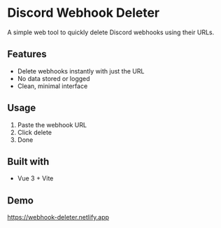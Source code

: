 # Discord Webhook Deleter

A simple web tool to quickly delete Discord webhooks using their URLs.

## Features
- Delete webhooks instantly with just the URL
- No data stored or logged
- Clean, minimal interface

## Usage
1. Paste the webhook URL
2. Click delete
3. Done

## Built with
- Vue 3 + Vite

## Demo
https://webhook-deleter.netlify.app
